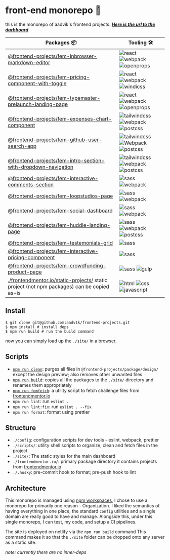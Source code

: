 # front-end monorepo 🗿

this is the monorepo of aadvik's frontend projects. **_[Here is the url to the darhboard](https://aadv1k-frontend.netlify.app)_**

| Packages 📦                                                                                                                       | Tooling 🛠️                           |
| --------------------------------------------------------------------------------------------------------------------------------- | ------------------------------------ |
| [@frontend-projects/fem-inbrowser-markdown-editor](./frontendmentor.io/fem-inbrowser-markdown-editor)                             | ![react] ![webpack] ![openprops]     |
| [@frontend-projects/fem-pricing-component-with-toggle](./frontendmentor.io/fem-pricing-component-with-toggle/)                    | ![react] ![webpack] ![windicss]      |
| [@frontend-projects/fem-typemaster-prelaunch-landing-page](./frontendmentor.io/fem-typemaster-prelaunch-landing-page/)            | ![react] ![webpack] ![openprops]     |
| [@frontend-projects/fem-expenses-chart-component](./frontendmentor.io/fem-expenses-chart-component/)                              | ![tailwindcss] ![webpack] ![postcss] |
| [@frontend-projects/fem-github-user-search-app](./frontendmentor.io/fem-github-user-search-app/)                                  | ![tailwindcss] ![Webpack] ![postcss] |
| [@frontend-projects/fem-intro-section-with-dropdown-navigation](./frontendmentor.io/fem-intro-section-with-dropdown-navigation/)  | ![tailwindcss] ![webpack] ![postcss] |
| [@frontend-projects/fem-interactive-comments-section](./frontendmentor.io/fem-interactive-comments-section/)                      | ![sass] ![webpack]                   |
| [@frontend-projects/fem-loopstudios-page](./frontendmentor.io/fem-loopstudios-page/)                                              | ![sass] ![webpack]                   |
| [@frontend-projects/fem-social-dashboard](./frontendmentor.io/fem-social-dashboard/)                                              | ![sass] ![webpack]                   |
| [@frontend-projects/fem-huddle-landing-page](./frontendmentor.io/fem-huddle-landing-page/)                                        | ![sass] ![webpack] ![postcss]        |
| [@frontend-projects/fem-testemonials-grid](./frontendmentor.io/fem-testemonials-grid/)                                            | ![sass]                              |
| [@frontend-projects/fem-interactive-pricing-component](./frontendmentor.io/fem-interactive-pricing-component/)                    | ![sass]                              |
| [@frontend-projects/fem-crowdfunding-product-page](./frontendmentor.io/fem-crowdfunding-product-page/)                            | ![sass] ![gulp]                      |
| [./frontendmentor.io/static-projects/](./frontendmentor.io/static-projects) static project (not npm packages) can be copied as-is | ![html] ![css] ![javascript]         |

## Install

```shell
$ git clone git@github.com:aadv1k/frontend-projects.git
$ npm install # install deps
$ npm run build # run the build command
```

now you can simply load up the `./site/` in a browser.

## Scripts

- [`npm run clean`](./scripts/cleanUp.sh): purges all files in `@frontend-projects/package/design/` except the design preview; also removes other unwanted files
- [`npm run build`](./scripts/deploy.sh): copies all the packages to the `./site/` directory and renames them appropriately
- [`npm run femfetch`](./scripts/femfetch.sh): a utility script to fetch challenge files from [frontendmentor.io](https://frontendmentor.io)
- `npm run lint`: run `eslint .`
- `npm run lint:fix`: run `eslint . --fix`
- `npm run format`: format using prettier 

## Structure

- `./config`: configuration scripts for dev tools - eslint, webpack, prettier
- `./scripts/`: utility shell scripts to organize, clean and fetch files in the project
- `./site/`: The static styles for the main dashboard
- `./frontendmentor.io/`: primary package directory it contains projects from [frontendmentor.io](https://frontendmentor.io)
- `./.husky`: pre-commit hook to format; pre-push hook to lint

## Architecture

This monorepo is managed using [npm workspaces](https://docs.npmjs.com/cli/v7/using-npm/workspaces), I chose to use
a monorepo for primarily one reason - Organization. I liked the semantics of
having everything in one place, the standard `config` utilities and a single
domain are really good to have and manage.
Alongside this, under this single monorepo, I can test, my code, and setup a CI pipelines.

The site is deployed on netlify via the `npm run build` command This command makes it so that the `./site` folder can be dropped onto any server as a static site.

_note: currently there are no inner-deps_

[react]: https://img.shields.io/badge/-React-282c34?logo=React&logoColor=61dafb&style=classic
[tailwindcss]: https://img.shields.io/badge/-Tailwindcss-282c34?logo=tailwind-css&logocolor=white&style=classic
[sass]: https://img.shields.io/badge/-Sass-282c34?logo=sass&logocolor=white&style=classic
[webpack]: https://img.shields.io/badge/-Webpack-282c34?logo=webpack&logocolor=white&style=classic
[gulp]: https://img.shields.io/badge/-Gulp-282c34?logo=gulp&logocolor=white&style=classic
[postcss]: https://img.shields.io/badge/-PostCSS-282c34?logo=postCSS&logocolor=white&style=classic
[openprops]: https://img.shields.io/badge/-OpenProps-282c34?logo=&logocolor=white&style=classic
[windicss]: https://img.shields.io/badge/-WindiCSS-282c34?logo=windicss&logocolor=white&style=classic
[javascript]: https://img.shields.io/badge/-JavaScript-282c34?logo=javascript&logocolor=white&style=classic
[css]: https://img.shields.io/badge/-CSS-282c34?logo=CSS&logocolor=white&style=classic
[html]: https://img.shields.io/badge/-HTML-282c34?logo=html&logocolor=white&style=classic
